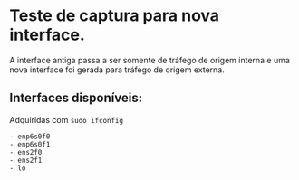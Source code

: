# Teste de captura para nova interface.

A interface antiga passa a ser somente de tráfego de origem interna e uma nova interface foi gerada para tráfego de origem externa.

## Interfaces disponíveis:

Adquiridas com `sudo ifconfig`
```
- enp6s0f0
- enp6s0f1
- ens2f0
- ens2f1
- lo
```
